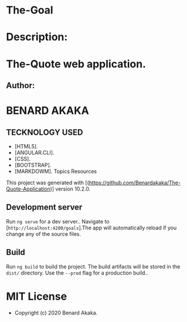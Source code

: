 # The-Goal
# Description: 
# The-Quote web application.

## Author:
# BENARD AKAKA

 ## TECKNOLOGY USED
 * [HTML5].
 * [ANGULAR.CLI].
 * [CSS].
 * [BOOTSTRAP].
 * [MARKDOWM].
Topics
Resources

This project was generated with [(https://github.com/Benardakaka/The-Quote-Application)] version 10.2.0.

## Development server

Run `ng serve` for a dev server.. Navigate to [`http://localhost:4200/goals`].The app will automatically reload if you change any of the source files.



## Build

Run `ng build` to build the project. The build artifacts will be stored in the `dist/` directory. Use the `--prod` flag for a production build..


# MIT License

* Copyright (c) 2020 Benard Akaka.
